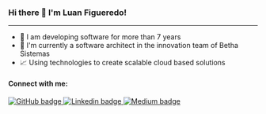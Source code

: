 ### Hi there 👋 I'm Luan Figueredo!

---

- 💼 I am developing software for more than 7 years
- 🌱 I'm currently a software architect in the innovation team of Betha Sistemas
- 📈 Using technologies to create scalable cloud based solutions

#### Connect with me:

<p>
    <a href="https://github.com/luanrubensf">
        <img src="https://img.shields.io/badge/GitHub-100000?style=for-the-badge&logo=github&logoColor=white" alt="GitHub badge" />
    </a>
    <a href="https://www.linkedin.com/in/luan-rubens-rodrigues-figueredo-a447b2106/">
        <img src="https://img.shields.io/badge/LinkedIn-0077B5?style=for-the-badge&logo=linkedin&logoColor=white" alt="Linkedin badge" />
    </a>
    <a href="https://medium.com/@luanrubensf">
        <img src="https://img.shields.io/badge/Medium-12100E?style=for-the-badge&logo=medium&logoColor=white" alt="Medium badge" />
    </a>
</p>
